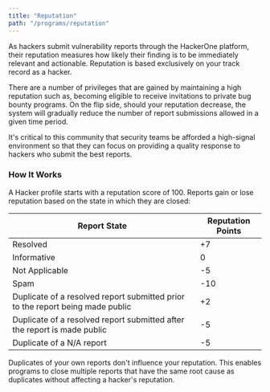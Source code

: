 ```yaml
---
title: "Reputation"
path: "/programs/reputation"
---
```


As hackers submit vulnerability reports through the HackerOne platform, their reputation measures how likely their finding is to be immediately relevant and actionable. Reputation is based exclusively on your track record as a hacker. 

There are a number of privileges that are gained by maintaining a high reputation such as, becoming eligible to receive invitations to private bug bounty programs. On the flip side, should your reputation decrease, the system will gradually reduce the number of report submissions allowed in a given time period. 

It's critical to this community that security teams be afforded a high-signal environment so that they can focus on providing a quality response to hackers who submit the best reports. 

### How It Works
A Hacker profile starts with a reputation score of 100. Reports gain or lose reputation based on the state in which they are closed:

Report State | Reputation Points
------------ | -----------------
Resolved | +7
Informative | 0
Not Applicable | -5
Spam | -10
Duplicate of a resolved report submitted prior to the report being made public | +2
Duplicate of a resolved report submitted after the report is made public | -5
Duplicate of a N/A report | -5

Duplicates of your own reports don't influence your reputation. This enables programs to close multiple reports that have the same root cause as duplicates without affecting a hacker's reputation.
